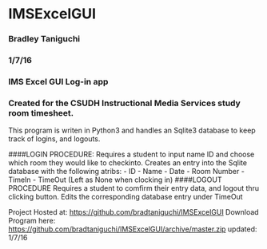 # IMSExcelGUI
### Bradley Taniguchi
### 1/7/16
### IMS Excel GUI Log-in app
### Created for the CSUDH Instructional Media Services study room timesheet.
This program is writen in Python3 and handles an Sqlite3 database to keep track of logins, and logouts.

####LOGIN PROCEDURE:
    Requires a student to input name ID and choose which room they would like to checkinto. 
    Creates an entry into the Sqlite database with the following atribs:
    - ID 
    - Name
    - Date
    - Room Number
    - TimeIn
    - TimeOut (Left as None when clocking in)
####LOGOUT PROCEDURE
    Requires a student to comfirm their entry data, and logout thru clicking button.
    Edits the corresponding database entry under TimeOut

Project Hosted at: https://github.com/bradtaniguchi/IMSExcelGUI
Download Program here: https://github.com/bradtaniguchi/IMSExcelGUI/archive/master.zip
updated: 1/7/16
